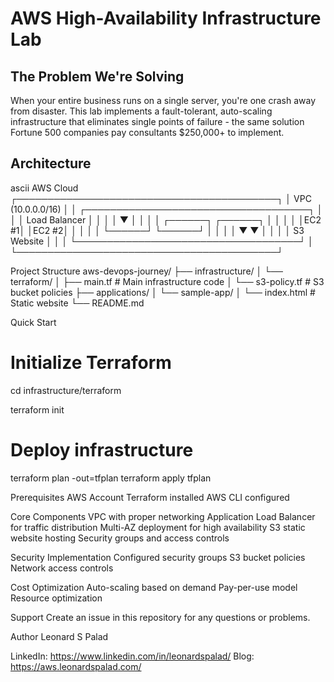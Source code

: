 # AWS High-Availability Infrastructure Lab

## The Problem We're Solving
When your entire business runs on a single server, you're one crash away from disaster. This lab implements a fault-tolerant, auto-scaling infrastructure that eliminates single points of failure - the same solution Fortune 500 companies pay consultants $250,000+ to implement.

## Architecture
ascii
                   AWS Cloud
┌──────────────────────────────────────────┐
│  VPC (10.0.0.0/16)                      │
│  ┌────────────────────────────────────┐  │
│  │            Load Balancer           │  │
│  │                 ▼                  │  │
│  │    ┌──────┐    ┌──────┐           │  │
│  │    │EC2 #1│    │EC2 #2│           │  │
│  │    └──────┘    └──────┘           │  │
│  │         ▼         ▼               │  │
│  │          S3 Website               │  │
│  └────────────────────────────────────┘  │
└──────────────────────────────────────────┘


Project Structure
aws-devops-journey/
├── infrastructure/
│   └── terraform/
│       ├── main.tf         # Main infrastructure code
│       └── s3-policy.tf    # S3 bucket policies
├── applications/
│   └── sample-app/
│       └── index.html      # Static website
└── README.md


Quick Start

# Initialize Terraform
cd infrastructure/terraform


terraform init

# Deploy infrastructure
terraform plan -out=tfplan
terraform apply tfplan


Prerequisites
AWS Account
Terraform installed
AWS CLI configured


Core Components
VPC with proper networking
Application Load Balancer for traffic distribution
Multi-AZ deployment for high availability
S3 static website hosting
Security groups and access controls


Security Implementation
Configured security groups
S3 bucket policies
Network access controls


Cost Optimization
Auto-scaling based on demand
Pay-per-use model
Resource optimization


Support
Create an issue in this repository for any questions or problems.

Author
Leonard S Palad

LinkedIn: https://www.linkedin.com/in/leonardspalad/
Blog: https://aws.leonardspalad.com/

